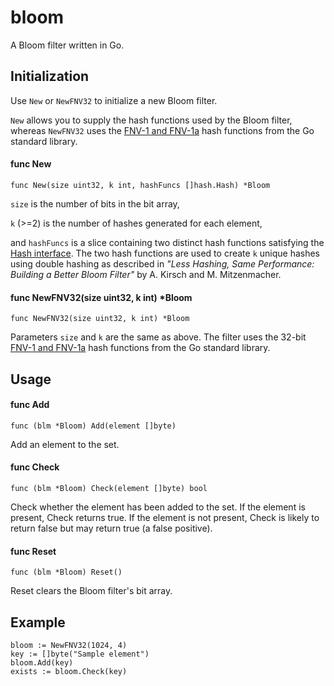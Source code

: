 bloom
=====
A Bloom filter written in Go.

## Initialization

Use `New` or `NewFNV32` to initialize a new Bloom filter.

`New` allows you to supply the hash functions used by the Bloom filter, whereas `NewFNV32` uses the [FNV-1 and FNV-1a](http://golang.org/pkg/hash/fnv/) hash functions from the Go standard library.


#### func New
`func New(size uint32, k int, hashFuncs []hash.Hash) *Bloom`

`size` is the number of bits in the bit array,

`k` (>=2) is the number of hashes generated for each element,

and `hashFuncs` is a slice containing two distinct hash functions satisfying the [Hash interface](http://golang.org/pkg/hash/). The two hash functions are used to create `k` unique hashes using double hashing as described in *"Less Hashing, Same Performance: Building a Better Bloom Filter"* by A. Kirsch and M. Mitzenmacher.

#### func NewFNV32(size uint32, k int) *Bloom
`func NewFNV32(size uint32, k int) *Bloom`

Parameters `size` and `k` are the same as above. The filter uses the 32-bit [FNV-1 and FNV-1a](http://golang.org/pkg/hash/fnv/) hash functions from the Go standard library.

## Usage

#### func Add
`func (blm *Bloom) Add(element []byte)`

Add an element to the set.

#### func Check
`func (blm *Bloom) Check(element []byte) bool`

Check whether the element has been added to the set. If the element is present, Check returns true. If the element is not present, Check is likely to return false but may return true (a false positive).

#### func Reset
`func (blm *Bloom) Reset()`

Reset clears the Bloom filter's bit array.

## Example

    bloom := NewFNV32(1024, 4)
    key := []byte("Sample element")
    bloom.Add(key)
    exists := bloom.Check(key)
